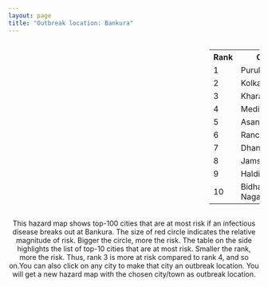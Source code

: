 ```yaml
---
layout: page
title: "Outbreak location: Bankura"
---
```

<div style="width: 100%; overflow: auto;">
<div style="width: 75%; float: left;">
<div id="mapid">
<script src="https://buda-magenta.github.io/hazard_map/load_map.js"></script>

<script>
var marker_outbreak = L.marker([23.131954, 87.207397],{"autoPan": true}).addTo(map); marker_outbreak.bindTooltip("Bankura").openTooltip();

var circle_1 = L.circle([23.332200, 86.361600], {"pane": "markerPane", "color": "red", "fill": true, "fillOpacity": 0.2, "fillRule": "evenodd", "lineCap": "round", "lineJoin": "round", "opacity": 1.0, "radius": 116839, "stroke": true, "weight": 3}).addTo(map);
circle_1.bindTooltip("Purulia<br>rank: 1<br>hazard index: 0.116840")
circle_1.bindPopup('<a href="https://buda-magenta.github.io/hazard_map/Purulia">Purulia</a>')

var circle_2 = L.circle([22.541418, 88.357691], {"pane": "markerPane", "color": "red", "fill": true, "fillOpacity": 0.2, "fillRule": "evenodd", "lineCap": "round", "lineJoin": "round", "opacity": 1.0, "radius": 114518, "stroke": true, "weight": 3}).addTo(map);
circle_2.bindTooltip("Kolkata<br>rank: 2<br>hazard index: 0.114519")
circle_2.bindPopup('<a href="https://buda-magenta.github.io/hazard_map/Kolkata">Kolkata</a>')

var circle_3 = L.circle([25.133173, 86.525040], {"pane": "markerPane", "color": "red", "fill": true, "fillOpacity": 0.2, "fillRule": "evenodd", "lineCap": "round", "lineJoin": "round", "opacity": 1.0, "radius": 28964, "stroke": true, "weight": 3}).addTo(map);
circle_3.bindTooltip("Kharagpur<br>rank: 3<br>hazard index: 0.028964")
circle_3.bindPopup('<a href="https://buda-magenta.github.io/hazard_map/Kharagpur">Kharagpur</a>')

var circle_4 = L.circle([25.572433, 83.609605], {"pane": "markerPane", "color": "red", "fill": true, "fillOpacity": 0.2, "fillRule": "evenodd", "lineCap": "round", "lineJoin": "round", "opacity": 1.0, "radius": 23579, "stroke": true, "weight": 3}).addTo(map);
circle_4.bindTooltip("Medinipur<br>rank: 4<br>hazard index: 0.023579")
circle_4.bindPopup('<a href="https://buda-magenta.github.io/hazard_map/Medinipur">Medinipur</a>')

var circle_5 = L.circle([23.687130, 86.974659], {"pane": "markerPane", "color": "red", "fill": true, "fillOpacity": 0.2, "fillRule": "evenodd", "lineCap": "round", "lineJoin": "round", "opacity": 1.0, "radius": 14567, "stroke": true, "weight": 3}).addTo(map);
circle_5.bindTooltip("Asansol<br>rank: 5<br>hazard index: 0.014568")
circle_5.bindPopup('<a href="https://buda-magenta.github.io/hazard_map/Asansol">Asansol</a>')

var circle_6 = L.circle([23.370035, 85.325013], {"pane": "markerPane", "color": "red", "fill": true, "fillOpacity": 0.2, "fillRule": "evenodd", "lineCap": "round", "lineJoin": "round", "opacity": 1.0, "radius": 10926, "stroke": true, "weight": 3}).addTo(map);
circle_6.bindTooltip("Ranchi<br>rank: 6<br>hazard index: 0.010927")
circle_6.bindPopup('<a href="https://buda-magenta.github.io/hazard_map/Ranchi">Ranchi</a>')

var circle_7 = L.circle([23.795281, 86.430964], {"pane": "markerPane", "color": "red", "fill": true, "fillOpacity": 0.2, "fillRule": "evenodd", "lineCap": "round", "lineJoin": "round", "opacity": 1.0, "radius": 5012, "stroke": true, "weight": 3}).addTo(map);
circle_7.bindTooltip("Dhanbad<br>rank: 7<br>hazard index: 0.005012")
circle_7.bindPopup('<a href="https://buda-magenta.github.io/hazard_map/Dhanbad">Dhanbad</a>')

var circle_8 = L.circle([22.801519, 86.202958], {"pane": "markerPane", "color": "red", "fill": true, "fillOpacity": 0.2, "fillRule": "evenodd", "lineCap": "round", "lineJoin": "round", "opacity": 1.0, "radius": 4211, "stroke": true, "weight": 3}).addTo(map);
circle_8.bindTooltip("Jamshedpur<br>rank: 8<br>hazard index: 0.004212")
circle_8.bindPopup('<a href="https://buda-magenta.github.io/hazard_map/Jamshedpur">Jamshedpur</a>')

var circle_9 = L.circle([22.028124, 88.063265], {"pane": "markerPane", "color": "red", "fill": true, "fillOpacity": 0.2, "fillRule": "evenodd", "lineCap": "round", "lineJoin": "round", "opacity": 1.0, "radius": 3905, "stroke": true, "weight": 3}).addTo(map);
circle_9.bindTooltip("Haldia<br>rank: 9<br>hazard index: 0.003906")
circle_9.bindPopup('<a href="https://buda-magenta.github.io/hazard_map/Haldia">Haldia</a>')

var circle_10 = L.circle([22.591260, 88.390964], {"pane": "markerPane", "color": "red", "fill": true, "fillOpacity": 0.2, "fillRule": "evenodd", "lineCap": "round", "lineJoin": "round", "opacity": 1.0, "radius": 3352, "stroke": true, "weight": 3}).addTo(map);
circle_10.bindTooltip("Bidhan Nagar<br>rank: 10<br>hazard index: 0.003353")
circle_10.bindPopup('<a href="https://buda-magenta.github.io/hazard_map/Bidhan_Nagar">Bidhan Nagar</a>')

var circle_11 = L.circle([23.535048, 87.338043], {"pane": "markerPane", "color": "red", "fill": true, "fillOpacity": 0.2, "fillRule": "evenodd", "lineCap": "round", "lineJoin": "round", "opacity": 1.0, "radius": 3126, "stroke": true, "weight": 3}).addTo(map);
circle_11.bindTooltip("Durgapur<br>rank: 11<br>hazard index: 0.003126")
circle_11.bindPopup('<a href="https://buda-magenta.github.io/hazard_map/Durgapur">Durgapur</a>')

var circle_12 = L.circle([21.500000, 86.750000], {"pane": "markerPane", "color": "red", "fill": true, "fillOpacity": 0.2, "fillRule": "evenodd", "lineCap": "round", "lineJoin": "round", "opacity": 1.0, "radius": 2797, "stroke": true, "weight": 3}).addTo(map);
circle_12.bindTooltip("Baleshwar<br>rank: 12<br>hazard index: 0.002798")
circle_12.bindPopup('<a href="https://buda-magenta.github.io/hazard_map/Baleshwar">Baleshwar</a>')

var circle_13 = L.circle([23.699128, 85.991069], {"pane": "markerPane", "color": "red", "fill": true, "fillOpacity": 0.2, "fillRule": "evenodd", "lineCap": "round", "lineJoin": "round", "opacity": 1.0, "radius": 2339, "stroke": true, "weight": 3}).addTo(map);
circle_13.bindTooltip("Bokaro<br>rank: 13<br>hazard index: 0.002340")
circle_13.bindPopup('<a href="https://buda-magenta.github.io/hazard_map/Bokaro">Bokaro</a>')

var circle_14 = L.circle([23.250000, 87.750000], {"pane": "markerPane", "color": "red", "fill": true, "fillOpacity": 0.2, "fillRule": "evenodd", "lineCap": "round", "lineJoin": "round", "opacity": 1.0, "radius": 2309, "stroke": true, "weight": 3}).addTo(map);
circle_14.bindTooltip("Barddhaman<br>rank: 14<br>hazard index: 0.002309")
circle_14.bindPopup('<a href="https://buda-magenta.github.io/hazard_map/Barddhaman">Barddhaman</a>')

var circle_15 = L.circle([20.266777, 85.843559], {"pane": "markerPane", "color": "red", "fill": true, "fillOpacity": 0.2, "fillRule": "evenodd", "lineCap": "round", "lineJoin": "round", "opacity": 1.0, "radius": 1977, "stroke": true, "weight": 3}).addTo(map);
circle_15.bindTooltip("Bhubaneswar<br>rank: 15<br>hazard index: 0.001978")
circle_15.bindPopup('<a href="https://buda-magenta.github.io/hazard_map/Bhubaneswar">Bhubaneswar</a>')

var circle_16 = L.circle([22.508621, 88.253218], {"pane": "markerPane", "color": "red", "fill": true, "fillOpacity": 0.2, "fillRule": "evenodd", "lineCap": "round", "lineJoin": "round", "opacity": 1.0, "radius": 1939, "stroke": true, "weight": 3}).addTo(map);
circle_16.bindTooltip("Maheshtala<br>rank: 16<br>hazard index: 0.001939")
circle_16.bindPopup('<a href="https://buda-magenta.github.io/hazard_map/Maheshtala">Maheshtala</a>')

var circle_17 = L.circle([22.472223, 88.093845], {"pane": "markerPane", "color": "red", "fill": true, "fillOpacity": 0.2, "fillRule": "evenodd", "lineCap": "round", "lineJoin": "round", "opacity": 1.0, "radius": 1676, "stroke": true, "weight": 3}).addTo(map);
circle_17.bindTooltip("Uluberia<br>rank: 17<br>hazard index: 0.001677")
circle_17.bindPopup('<a href="https://buda-magenta.github.io/hazard_map/Uluberia">Uluberia</a>')

var circle_18 = L.circle([26.716413, 88.430992], {"pane": "markerPane", "color": "red", "fill": true, "fillOpacity": 0.2, "fillRule": "evenodd", "lineCap": "round", "lineJoin": "round", "opacity": 1.0, "radius": 1660, "stroke": true, "weight": 3}).addTo(map);
circle_18.bindTooltip("Siliguri<br>rank: 18<br>hazard index: 0.001661")
circle_18.bindPopup('<a href="https://buda-magenta.github.io/hazard_map/Siliguri">Siliguri</a>')

var circle_19 = L.circle([22.695034, 88.377060], {"pane": "markerPane", "color": "red", "fill": true, "fillOpacity": 0.2, "fillRule": "evenodd", "lineCap": "round", "lineJoin": "round", "opacity": 1.0, "radius": 1654, "stroke": true, "weight": 3}).addTo(map);
circle_19.bindTooltip("Panihati<br>rank: 19<br>hazard index: 0.001655")
circle_19.bindPopup('<a href="https://buda-magenta.github.io/hazard_map/Panihati">Panihati</a>')

var circle_20 = L.circle([28.651718, 77.221939], {"pane": "markerPane", "color": "red", "fill": true, "fillOpacity": 0.2, "fillRule": "evenodd", "lineCap": "round", "lineJoin": "round", "opacity": 1.0, "radius": 1652, "stroke": true, "weight": 3}).addTo(map);
circle_20.bindTooltip("Delhi<br>rank: 20<br>hazard index: 0.001653")
circle_20.bindPopup('<a href="https://buda-magenta.github.io/hazard_map/Delhi">Delhi</a>')

var circle_21 = L.circle([22.670728, 88.376342], {"pane": "markerPane", "color": "red", "fill": true, "fillOpacity": 0.2, "fillRule": "evenodd", "lineCap": "round", "lineJoin": "round", "opacity": 1.0, "radius": 1452, "stroke": true, "weight": 3}).addTo(map);
circle_21.bindTooltip("Kamarhati<br>rank: 21<br>hazard index: 0.001452")
circle_21.bindPopup('<a href="https://buda-magenta.github.io/hazard_map/Kamarhati">Kamarhati</a>')

var circle_22 = L.circle([20.468600, 85.879200], {"pane": "markerPane", "color": "red", "fill": true, "fillOpacity": 0.2, "fillRule": "evenodd", "lineCap": "round", "lineJoin": "round", "opacity": 1.0, "radius": 1426, "stroke": true, "weight": 3}).addTo(map);
circle_22.bindTooltip("Cuttack<br>rank: 22<br>hazard index: 0.001426")
circle_22.bindPopup('<a href="https://buda-magenta.github.io/hazard_map/Cuttack">Cuttack</a>')

var circle_23 = L.circle([23.730215, 86.839671], {"pane": "markerPane", "color": "red", "fill": true, "fillOpacity": 0.2, "fillRule": "evenodd", "lineCap": "round", "lineJoin": "round", "opacity": 1.0, "radius": 1354, "stroke": true, "weight": 3}).addTo(map);
circle_23.bindTooltip("Kulti<br>rank: 23<br>hazard index: 0.001355")
circle_23.bindPopup('<a href="https://buda-magenta.github.io/hazard_map/Kulti">Kulti</a>')

var circle_24 = L.circle([22.890183, 88.426939], {"pane": "markerPane", "color": "red", "fill": true, "fillOpacity": 0.2, "fillRule": "evenodd", "lineCap": "round", "lineJoin": "round", "opacity": 1.0, "radius": 1308, "stroke": true, "weight": 3}).addTo(map);
circle_24.bindTooltip("Naihati<br>rank: 24<br>hazard index: 0.001308")
circle_24.bindPopup('<a href="https://buda-magenta.github.io/hazard_map/Naihati">Naihati</a>')

var circle_25 = L.circle([22.646958, 88.343612], {"pane": "markerPane", "color": "red", "fill": true, "fillOpacity": 0.2, "fillRule": "evenodd", "lineCap": "round", "lineJoin": "round", "opacity": 1.0, "radius": 1259, "stroke": true, "weight": 3}).addTo(map);
circle_25.bindTooltip("Bally<br>rank: 25<br>hazard index: 0.001260")
circle_25.bindPopup('<a href="https://buda-magenta.github.io/hazard_map/Bally">Bally</a>')

var circle_26 = L.circle([19.075990, 72.877393], {"pane": "markerPane", "color": "red", "fill": true, "fillOpacity": 0.2, "fillRule": "evenodd", "lineCap": "round", "lineJoin": "round", "opacity": 1.0, "radius": 1252, "stroke": true, "weight": 3}).addTo(map);
circle_26.bindTooltip("Mumbai<br>rank: 26<br>hazard index: 0.001253")
circle_26.bindPopup('<a href="https://buda-magenta.github.io/hazard_map/Mumbai">Mumbai</a>')

var circle_27 = L.circle([22.717624, 88.488953], {"pane": "markerPane", "color": "red", "fill": true, "fillOpacity": 0.2, "fillRule": "evenodd", "lineCap": "round", "lineJoin": "round", "opacity": 1.0, "radius": 1223, "stroke": true, "weight": 3}).addTo(map);
circle_27.bindTooltip("Barasat<br>rank: 27<br>hazard index: 0.001223")
circle_27.bindPopup('<a href="https://buda-magenta.github.io/hazard_map/Barasat">Barasat</a>')

var circle_28 = L.circle([25.609324, 85.123525], {"pane": "markerPane", "color": "red", "fill": true, "fillOpacity": 0.2, "fillRule": "evenodd", "lineCap": "round", "lineJoin": "round", "opacity": 1.0, "radius": 1197, "stroke": true, "weight": 3}).addTo(map);
circle_28.bindTooltip("Patna<br>rank: 28<br>hazard index: 0.001197")
circle_28.bindPopup('<a href="https://buda-magenta.github.io/hazard_map/Patna">Patna</a>')

var circle_29 = L.circle([22.707369, 88.374437], {"pane": "markerPane", "color": "red", "fill": true, "fillOpacity": 0.2, "fillRule": "evenodd", "lineCap": "round", "lineJoin": "round", "opacity": 1.0, "radius": 1072, "stroke": true, "weight": 3}).addTo(map);
circle_29.bindTooltip("Baranagar<br>rank: 29<br>hazard index: 0.001072")
circle_29.bindPopup('<a href="https://buda-magenta.github.io/hazard_map/Baranagar">Baranagar</a>')

var circle_30 = L.circle([24.476642, 86.606732], {"pane": "markerPane", "color": "red", "fill": true, "fillOpacity": 0.2, "fillRule": "evenodd", "lineCap": "round", "lineJoin": "round", "opacity": 1.0, "radius": 876, "stroke": true, "weight": 3}).addTo(map);
circle_30.bindTooltip("Deoghar<br>rank: 30<br>hazard index: 0.000876")
circle_30.bindPopup('<a href="https://buda-magenta.github.io/hazard_map/Deoghar">Deoghar</a>')

var circle_31 = L.circle([22.694792, 88.453018], {"pane": "markerPane", "color": "red", "fill": true, "fillOpacity": 0.2, "fillRule": "evenodd", "lineCap": "round", "lineJoin": "round", "opacity": 1.0, "radius": 858, "stroke": true, "weight": 3}).addTo(map);
circle_31.bindTooltip("Madhyamgram<br>rank: 31<br>hazard index: 0.000859")
circle_31.bindPopup('<a href="https://buda-magenta.github.io/hazard_map/Madhyamgram">Madhyamgram</a>')

var circle_32 = L.circle([24.379576, 88.585573], {"pane": "markerPane", "color": "red", "fill": true, "fillOpacity": 0.2, "fillRule": "evenodd", "lineCap": "round", "lineJoin": "round", "opacity": 1.0, "radius": 843, "stroke": true, "weight": 3}).addTo(map);
circle_32.bindTooltip("Baharampur<br>rank: 32<br>hazard index: 0.000843")
circle_32.bindPopup('<a href="https://buda-magenta.github.io/hazard_map/Baharampur">Baharampur</a>')

var circle_33 = L.circle([22.661196, 88.866022], {"pane": "markerPane", "color": "red", "fill": true, "fillOpacity": 0.2, "fillRule": "evenodd", "lineCap": "round", "lineJoin": "round", "opacity": 1.0, "radius": 837, "stroke": true, "weight": 3}).addTo(map);
circle_33.bindTooltip("Basirhat<br>rank: 33<br>hazard index: 0.000837")
circle_33.bindPopup('<a href="https://buda-magenta.github.io/hazard_map/Basirhat">Basirhat</a>')

var circle_34 = L.circle([24.965712, 88.127778], {"pane": "markerPane", "color": "red", "fill": true, "fillOpacity": 0.2, "fillRule": "evenodd", "lineCap": "round", "lineJoin": "round", "opacity": 1.0, "radius": 819, "stroke": true, "weight": 3}).addTo(map);
circle_34.bindTooltip("English Bazar<br>rank: 34<br>hazard index: 0.000820")
circle_34.bindPopup('<a href="https://buda-magenta.github.io/hazard_map/English_Bazar">English Bazar</a>')

var circle_35 = L.circle([22.870214, 88.419608], {"pane": "markerPane", "color": "red", "fill": true, "fillOpacity": 0.2, "fillRule": "evenodd", "lineCap": "round", "lineJoin": "round", "opacity": 1.0, "radius": 815, "stroke": true, "weight": 3}).addTo(map);
circle_35.bindTooltip("Barrackpur<br>rank: 35<br>hazard index: 0.000815")
circle_35.bindPopup('<a href="https://buda-magenta.github.io/hazard_map/Barrackpur">Barrackpur</a>')

var circle_36 = L.circle([12.979120, 77.591300], {"pane": "markerPane", "color": "red", "fill": true, "fillOpacity": 0.2, "fillRule": "evenodd", "lineCap": "round", "lineJoin": "round", "opacity": 1.0, "radius": 812, "stroke": true, "weight": 3}).addTo(map);
circle_36.bindTooltip("Bangalore<br>rank: 36<br>hazard index: 0.000812")
circle_36.bindPopup('<a href="https://buda-magenta.github.io/hazard_map/Bangalore">Bangalore</a>')

var circle_37 = L.circle([26.180598, 91.753943], {"pane": "markerPane", "color": "red", "fill": true, "fillOpacity": 0.2, "fillRule": "evenodd", "lineCap": "round", "lineJoin": "round", "opacity": 1.0, "radius": 804, "stroke": true, "weight": 3}).addTo(map);
circle_37.bindTooltip("Guwahati<br>rank: 37<br>hazard index: 0.000804")
circle_37.bindPopup('<a href="https://buda-magenta.github.io/hazard_map/Guwahati">Guwahati</a>')

var circle_38 = L.circle([22.754995, 88.341667], {"pane": "markerPane", "color": "red", "fill": true, "fillOpacity": 0.2, "fillRule": "evenodd", "lineCap": "round", "lineJoin": "round", "opacity": 1.0, "radius": 791, "stroke": true, "weight": 3}).addTo(map);
circle_38.bindTooltip("Serampore<br>rank: 38<br>hazard index: 0.000791")
circle_38.bindPopup('<a href="https://buda-magenta.github.io/hazard_map/Serampore">Serampore</a>')

var circle_39 = L.circle([22.920982, 88.437022], {"pane": "markerPane", "color": "red", "fill": true, "fillOpacity": 0.2, "fillRule": "evenodd", "lineCap": "round", "lineJoin": "round", "opacity": 1.0, "radius": 767, "stroke": true, "weight": 3}).addTo(map);
circle_39.bindTooltip("Halisahar<br>rank: 39<br>hazard index: 0.000767")
circle_39.bindPopup('<a href="https://buda-magenta.github.io/hazard_map/Halisahar">Halisahar</a>')

var circle_40 = L.circle([22.901200, 88.389900], {"pane": "markerPane", "color": "red", "fill": true, "fillOpacity": 0.2, "fillRule": "evenodd", "lineCap": "round", "lineJoin": "round", "opacity": 1.0, "radius": 764, "stroke": true, "weight": 3}).addTo(map);
circle_40.bindTooltip("Hugli-Chinsurah<br>rank: 40<br>hazard index: 0.000765")
circle_40.bindPopup('<a href="https://buda-magenta.github.io/hazard_map/Hugli-Chinsurah">Hugli-Chinsurah</a>')

var circle_41 = L.circle([22.782355, 86.159003], {"pane": "markerPane", "color": "red", "fill": true, "fillOpacity": 0.2, "fillRule": "evenodd", "lineCap": "round", "lineJoin": "round", "opacity": 1.0, "radius": 750, "stroke": true, "weight": 3}).addTo(map);
circle_41.bindTooltip("Adityapur<br>rank: 41<br>hazard index: 0.000751")
circle_41.bindPopup('<a href="https://buda-magenta.github.io/hazard_map/Adityapur">Adityapur</a>')

var circle_42 = L.circle([22.726141, 88.343487], {"pane": "markerPane", "color": "red", "fill": true, "fillOpacity": 0.2, "fillRule": "evenodd", "lineCap": "round", "lineJoin": "round", "opacity": 1.0, "radius": 745, "stroke": true, "weight": 3}).addTo(map);
circle_42.bindTooltip("Rishra<br>rank: 42<br>hazard index: 0.000746")
circle_42.bindPopup('<a href="https://buda-magenta.github.io/hazard_map/Rishra">Rishra</a>')

var circle_43 = L.circle([23.388901, 88.372439], {"pane": "markerPane", "color": "red", "fill": true, "fillOpacity": 0.2, "fillRule": "evenodd", "lineCap": "round", "lineJoin": "round", "opacity": 1.0, "radius": 744, "stroke": true, "weight": 3}).addTo(map);
circle_43.bindTooltip("Nabadwip<br>rank: 43<br>hazard index: 0.000744")
circle_43.bindPopup('<a href="https://buda-magenta.github.io/hazard_map/Nabadwip">Nabadwip</a>')

var circle_44 = L.circle([22.949011, 88.435910], {"pane": "markerPane", "color": "red", "fill": true, "fillOpacity": 0.2, "fillRule": "evenodd", "lineCap": "round", "lineJoin": "round", "opacity": 1.0, "radius": 738, "stroke": true, "weight": 3}).addTo(map);
circle_44.bindTooltip("Kanchrapara<br>rank: 44<br>hazard index: 0.000738")
circle_44.bindPopup('<a href="https://buda-magenta.github.io/hazard_map/Kanchrapara">Kanchrapara</a>')

var circle_45 = L.circle([22.794910, 88.331772], {"pane": "markerPane", "color": "red", "fill": true, "fillOpacity": 0.2, "fillRule": "evenodd", "lineCap": "round", "lineJoin": "round", "opacity": 1.0, "radius": 725, "stroke": true, "weight": 3}).addTo(map);
circle_45.bindTooltip("Baidyabati<br>rank: 45<br>hazard index: 0.000725")
circle_45.bindPopup('<a href="https://buda-magenta.github.io/hazard_map/Baidyabati">Baidyabati</a>')

var circle_46 = L.circle([22.741920, 88.379201], {"pane": "markerPane", "color": "red", "fill": true, "fillOpacity": 0.2, "fillRule": "evenodd", "lineCap": "round", "lineJoin": "round", "opacity": 1.0, "radius": 709, "stroke": true, "weight": 3}).addTo(map);
circle_46.bindTooltip("Titagarh<br>rank: 46<br>hazard index: 0.000709")
circle_46.bindPopup('<a href="https://buda-magenta.github.io/hazard_map/Titagarh">Titagarh</a>')

var circle_47 = L.circle([22.667046, 88.341146], {"pane": "markerPane", "color": "red", "fill": true, "fillOpacity": 0.2, "fillRule": "evenodd", "lineCap": "round", "lineJoin": "round", "opacity": 1.0, "radius": 700, "stroke": true, "weight": 3}).addTo(map);
circle_47.bindTooltip("Uttarpara<br>rank: 47<br>hazard index: 0.000701")
circle_47.bindPopup('<a href="https://buda-magenta.github.io/hazard_map/Uttarpara">Uttarpara</a>')

var circle_48 = L.circle([23.056882, 88.781851], {"pane": "markerPane", "color": "red", "fill": true, "fillOpacity": 0.2, "fillRule": "evenodd", "lineCap": "round", "lineJoin": "round", "opacity": 1.0, "radius": 687, "stroke": true, "weight": 3}).addTo(map);
circle_48.bindTooltip("Bongaon<br>rank: 48<br>hazard index: 0.000687")
circle_48.bindPopup('<a href="https://buda-magenta.github.io/hazard_map/Bongaon">Bongaon</a>')

var circle_49 = L.circle([21.934900, 86.732400], {"pane": "markerPane", "color": "red", "fill": true, "fillOpacity": 0.2, "fillRule": "evenodd", "lineCap": "round", "lineJoin": "round", "opacity": 1.0, "radius": 667, "stroke": true, "weight": 3}).addTo(map);
circle_49.bindTooltip("Baripada<br>rank: 49<br>hazard index: 0.000668")
circle_49.bindPopup('<a href="https://buda-magenta.github.io/hazard_map/Baripada">Baripada</a>')

var circle_50 = L.circle([22.715699, 88.381582], {"pane": "markerPane", "color": "red", "fill": true, "fillOpacity": 0.2, "fillRule": "evenodd", "lineCap": "round", "lineJoin": "round", "opacity": 1.0, "radius": 665, "stroke": true, "weight": 3}).addTo(map);
circle_50.bindTooltip("Khardaha<br>rank: 50<br>hazard index: 0.000665")
circle_50.bindPopup('<a href="https://buda-magenta.github.io/hazard_map/Khardaha">Khardaha</a>')

var circle_51 = L.circle([23.405848, 88.495894], {"pane": "markerPane", "color": "red", "fill": true, "fillOpacity": 0.2, "fillRule": "evenodd", "lineCap": "round", "lineJoin": "round", "opacity": 1.0, "radius": 656, "stroke": true, "weight": 3}).addTo(map);
circle_51.bindTooltip("Krishnanagar<br>rank: 51<br>hazard index: 0.000657")
circle_51.bindPopup('<a href="https://buda-magenta.github.io/hazard_map/Krishnanagar">Krishnanagar</a>')

var circle_52 = L.circle([23.259346, 88.437212], {"pane": "markerPane", "color": "red", "fill": true, "fillOpacity": 0.2, "fillRule": "evenodd", "lineCap": "round", "lineJoin": "round", "opacity": 1.0, "radius": 654, "stroke": true, "weight": 3}).addTo(map);
circle_52.bindTooltip("Santipur<br>rank: 52<br>hazard index: 0.000655")
circle_52.bindPopup('<a href="https://buda-magenta.github.io/hazard_map/Santipur">Santipur</a>')

var circle_53 = L.circle([22.840800, 88.653500], {"pane": "markerPane", "color": "red", "fill": true, "fillOpacity": 0.2, "fillRule": "evenodd", "lineCap": "round", "lineJoin": "round", "opacity": 1.0, "radius": 645, "stroke": true, "weight": 3}).addTo(map);
circle_53.bindTooltip("Habra<br>rank: 53<br>hazard index: 0.000646")
circle_53.bindPopup('<a href="https://buda-magenta.github.io/hazard_map/Habra">Habra</a>')

var circle_54 = L.circle([21.735348, 81.944459], {"pane": "markerPane", "color": "red", "fill": true, "fillOpacity": 0.2, "fillRule": "evenodd", "lineCap": "round", "lineJoin": "round", "opacity": 1.0, "radius": 627, "stroke": true, "weight": 3}).addTo(map);
circle_54.bindTooltip("Bhatpara<br>rank: 54<br>hazard index: 0.000628")
circle_54.bindPopup('<a href="https://buda-magenta.github.io/hazard_map/Bhatpara">Bhatpara</a>')

var circle_55 = L.circle([22.965365, 88.403973], {"pane": "markerPane", "color": "red", "fill": true, "fillOpacity": 0.2, "fillRule": "evenodd", "lineCap": "round", "lineJoin": "round", "opacity": 1.0, "radius": 627, "stroke": true, "weight": 3}).addTo(map);
circle_55.bindTooltip("Bansberia<br>rank: 55<br>hazard index: 0.000627")
circle_55.bindPopup('<a href="https://buda-magenta.github.io/hazard_map/Bansberia">Bansberia</a>')

var circle_56 = L.circle([22.974972, 88.434592], {"pane": "markerPane", "color": "red", "fill": true, "fillOpacity": 0.2, "fillRule": "evenodd", "lineCap": "round", "lineJoin": "round", "opacity": 1.0, "radius": 607, "stroke": true, "weight": 3}).addTo(map);
circle_56.bindTooltip("Kalyani<br>rank: 56<br>hazard index: 0.000608")
circle_56.bindPopup('<a href="https://buda-magenta.github.io/hazard_map/Kalyani">Kalyani</a>')

var circle_57 = L.circle([13.083694, 80.270186], {"pane": "markerPane", "color": "red", "fill": true, "fillOpacity": 0.2, "fillRule": "evenodd", "lineCap": "round", "lineJoin": "round", "opacity": 1.0, "radius": 589, "stroke": true, "weight": 3}).addTo(map);
circle_57.bindTooltip("Chennai<br>rank: 57<br>hazard index: 0.000590")
circle_57.bindPopup('<a href="https://buda-magenta.github.io/hazard_map/Chennai">Chennai</a>')

var circle_58 = L.circle([17.388786, 78.461065], {"pane": "markerPane", "color": "red", "fill": true, "fillOpacity": 0.2, "fillRule": "evenodd", "lineCap": "round", "lineJoin": "round", "opacity": 1.0, "radius": 568, "stroke": true, "weight": 3}).addTo(map);
circle_58.bindTooltip("Hyderabad<br>rank: 58<br>hazard index: 0.000568")
circle_58.bindPopup('<a href="https://buda-magenta.github.io/hazard_map/Hyderabad">Hyderabad</a>')

var circle_59 = L.circle([26.838100, 80.934600], {"pane": "markerPane", "color": "red", "fill": true, "fillOpacity": 0.2, "fillRule": "evenodd", "lineCap": "round", "lineJoin": "round", "opacity": 1.0, "radius": 432, "stroke": true, "weight": 3}).addTo(map);
circle_59.bindTooltip("Lucknow<br>rank: 59<br>hazard index: 0.000432")
circle_59.bindPopup('<a href="https://buda-magenta.github.io/hazard_map/Lucknow">Lucknow</a>')

var circle_60 = L.circle([26.083143, 86.032571], {"pane": "markerPane", "color": "red", "fill": true, "fillOpacity": 0.2, "fillRule": "evenodd", "lineCap": "round", "lineJoin": "round", "opacity": 1.0, "radius": 357, "stroke": true, "weight": 3}).addTo(map);
circle_60.bindTooltip("Darbhanga<br>rank: 60<br>hazard index: 0.000358")
circle_60.bindPopup('<a href="https://buda-magenta.github.io/hazard_map/Darbhanga">Darbhanga</a>')

var circle_61 = L.circle([19.807608, 85.825254], {"pane": "markerPane", "color": "red", "fill": true, "fillOpacity": 0.2, "fillRule": "evenodd", "lineCap": "round", "lineJoin": "round", "opacity": 1.0, "radius": 346, "stroke": true, "weight": 3}).addTo(map);
circle_61.bindTooltip("Puri<br>rank: 61<br>hazard index: 0.000346")
circle_61.bindPopup('<a href="https://buda-magenta.github.io/hazard_map/Puri">Puri</a>')

var circle_62 = L.circle([23.831238, 91.282382], {"pane": "markerPane", "color": "red", "fill": true, "fillOpacity": 0.2, "fillRule": "evenodd", "lineCap": "round", "lineJoin": "round", "opacity": 1.0, "radius": 329, "stroke": true, "weight": 3}).addTo(map);
circle_62.bindTooltip("Agartala<br>rank: 62<br>hazard index: 0.000330")
circle_62.bindPopup('<a href="https://buda-magenta.github.io/hazard_map/Agartala">Agartala</a>')

var circle_63 = L.circle([25.286698, 87.132254], {"pane": "markerPane", "color": "red", "fill": true, "fillOpacity": 0.2, "fillRule": "evenodd", "lineCap": "round", "lineJoin": "round", "opacity": 1.0, "radius": 304, "stroke": true, "weight": 3}).addTo(map);
circle_63.bindTooltip("Bhagalpur<br>rank: 63<br>hazard index: 0.000304")
circle_63.bindPopup('<a href="https://buda-magenta.github.io/hazard_map/Bhagalpur">Bhagalpur</a>')

var circle_64 = L.circle([25.680654, 88.124646], {"pane": "markerPane", "color": "red", "fill": true, "fillOpacity": 0.2, "fillRule": "evenodd", "lineCap": "round", "lineJoin": "round", "opacity": 1.0, "radius": 301, "stroke": true, "weight": 3}).addTo(map);
circle_64.bindTooltip("Raiganj<br>rank: 64<br>hazard index: 0.000301")
circle_64.bindPopup('<a href="https://buda-magenta.github.io/hazard_map/Raiganj">Raiganj</a>')

var circle_65 = L.circle([17.723128, 83.301284], {"pane": "markerPane", "color": "red", "fill": true, "fillOpacity": 0.2, "fillRule": "evenodd", "lineCap": "round", "lineJoin": "round", "opacity": 1.0, "radius": 300, "stroke": true, "weight": 3}).addTo(map);
circle_65.bindTooltip("Visakhapatnam<br>rank: 65<br>hazard index: 0.000301")
circle_65.bindPopup('<a href="https://buda-magenta.github.io/hazard_map/Visakhapatnam">Visakhapatnam</a>')

var circle_66 = L.circle([26.698885, 88.320030], {"pane": "markerPane", "color": "red", "fill": true, "fillOpacity": 0.2, "fillRule": "evenodd", "lineCap": "round", "lineJoin": "round", "opacity": 1.0, "radius": 264, "stroke": true, "weight": 3}).addTo(map);
circle_66.bindTooltip("Bagdogra<br>rank: 66<br>hazard index: 0.000265")
circle_66.bindPopup('<a href="https://buda-magenta.github.io/hazard_map/Bagdogra">Bagdogra</a>')

var circle_67 = L.circle([21.149813, 79.082056], {"pane": "markerPane", "color": "red", "fill": true, "fillOpacity": 0.2, "fillRule": "evenodd", "lineCap": "round", "lineJoin": "round", "opacity": 1.0, "radius": 263, "stroke": true, "weight": 3}).addTo(map);
circle_67.bindTooltip("Nagpur<br>rank: 67<br>hazard index: 0.000264")
circle_67.bindPopup('<a href="https://buda-magenta.github.io/hazard_map/Nagpur">Nagpur</a>')

var circle_68 = L.circle([23.021624, 72.579707], {"pane": "markerPane", "color": "red", "fill": true, "fillOpacity": 0.2, "fillRule": "evenodd", "lineCap": "round", "lineJoin": "round", "opacity": 1.0, "radius": 257, "stroke": true, "weight": 3}).addTo(map);
circle_68.bindTooltip("Ahmedabad<br>rank: 68<br>hazard index: 0.000258")
circle_68.bindPopup('<a href="https://buda-magenta.github.io/hazard_map/Ahmedabad">Ahmedabad</a>')

var circle_69 = L.circle([21.063329, 86.505373], {"pane": "markerPane", "color": "red", "fill": true, "fillOpacity": 0.2, "fillRule": "evenodd", "lineCap": "round", "lineJoin": "round", "opacity": 1.0, "radius": 248, "stroke": true, "weight": 3}).addTo(map);
circle_69.bindTooltip("Bhadrak<br>rank: 69<br>hazard index: 0.000249")
circle_69.bindPopup('<a href="https://buda-magenta.github.io/hazard_map/Bhadrak">Bhadrak</a>')

var circle_70 = L.circle([26.505476, 93.977739], {"pane": "markerPane", "color": "red", "fill": true, "fillOpacity": 0.2, "fillRule": "evenodd", "lineCap": "round", "lineJoin": "round", "opacity": 1.0, "radius": 246, "stroke": true, "weight": 3}).addTo(map);
circle_70.bindTooltip("Chandan Nagar<br>rank: 70<br>hazard index: 0.000246")
circle_70.bindPopup('<a href="https://buda-magenta.github.io/hazard_map/Chandan_Nagar">Chandan Nagar</a>')

var circle_71 = L.circle([18.521428, 73.854454], {"pane": "markerPane", "color": "red", "fill": true, "fillOpacity": 0.2, "fillRule": "evenodd", "lineCap": "round", "lineJoin": "round", "opacity": 1.0, "radius": 231, "stroke": true, "weight": 3}).addTo(map);
circle_71.bindTooltip("Pune<br>rank: 71<br>hazard index: 0.000231")
circle_71.bindPopup('<a href="https://buda-magenta.github.io/hazard_map/Pune">Pune</a>')

var circle_72 = L.circle([25.335649, 83.007629], {"pane": "markerPane", "color": "red", "fill": true, "fillOpacity": 0.2, "fillRule": "evenodd", "lineCap": "round", "lineJoin": "round", "opacity": 1.0, "radius": 219, "stroke": true, "weight": 3}).addTo(map);
circle_72.bindTooltip("Varanasi<br>rank: 72<br>hazard index: 0.000219")
circle_72.bindPopup('<a href="https://buda-magenta.github.io/hazard_map/Varanasi">Varanasi</a>')

var circle_73 = L.circle([26.915458, 75.818982], {"pane": "markerPane", "color": "red", "fill": true, "fillOpacity": 0.2, "fillRule": "evenodd", "lineCap": "round", "lineJoin": "round", "opacity": 1.0, "radius": 212, "stroke": true, "weight": 3}).addTo(map);
circle_73.bindTooltip("Jaipur<br>rank: 73<br>hazard index: 0.000212")
circle_73.bindPopup('<a href="https://buda-magenta.github.io/hazard_map/Jaipur">Jaipur</a>')

var circle_74 = L.circle([26.460914, 80.321759], {"pane": "markerPane", "color": "red", "fill": true, "fillOpacity": 0.2, "fillRule": "evenodd", "lineCap": "round", "lineJoin": "round", "opacity": 1.0, "radius": 210, "stroke": true, "weight": 3}).addTo(map);
circle_74.bindTooltip("Kanpur<br>rank: 74<br>hazard index: 0.000210")
circle_74.bindPopup('<a href="https://buda-magenta.github.io/hazard_map/Kanpur">Kanpur</a>')

var circle_75 = L.circle([11.664535, 92.739045], {"pane": "markerPane", "color": "red", "fill": true, "fillOpacity": 0.2, "fillRule": "evenodd", "lineCap": "round", "lineJoin": "round", "opacity": 1.0, "radius": 193, "stroke": true, "weight": 3}).addTo(map);
circle_75.bindTooltip("Port Blair<br>rank: 75<br>hazard index: 0.000194")
circle_75.bindPopup('<a href="https://buda-magenta.github.io/hazard_map/Port_Blair">Port Blair</a>')

var circle_76 = L.circle([22.214285, 84.872437], {"pane": "markerPane", "color": "red", "fill": true, "fillOpacity": 0.2, "fillRule": "evenodd", "lineCap": "round", "lineJoin": "round", "opacity": 1.0, "radius": 182, "stroke": true, "weight": 3}).addTo(map);
circle_76.bindTooltip("Raurkela<br>rank: 76<br>hazard index: 0.000182")
circle_76.bindPopup('<a href="https://buda-magenta.github.io/hazard_map/Raurkela">Raurkela</a>')

var circle_77 = L.circle([26.626484, 88.734077], {"pane": "markerPane", "color": "red", "fill": true, "fillOpacity": 0.2, "fillRule": "evenodd", "lineCap": "round", "lineJoin": "round", "opacity": 1.0, "radius": 172, "stroke": true, "weight": 3}).addTo(map);
circle_77.bindTooltip("Jalpaiguri<br>rank: 77<br>hazard index: 0.000172")
circle_77.bindPopup('<a href="https://buda-magenta.github.io/hazard_map/Jalpaiguri">Jalpaiguri</a>')

var circle_78 = L.circle([25.438130, 81.833800], {"pane": "markerPane", "color": "red", "fill": true, "fillOpacity": 0.2, "fillRule": "evenodd", "lineCap": "round", "lineJoin": "round", "opacity": 1.0, "radius": 165, "stroke": true, "weight": 3}).addTo(map);
circle_78.bindTooltip("Allahabad<br>rank: 78<br>hazard index: 0.000165")
circle_78.bindPopup('<a href="https://buda-magenta.github.io/hazard_map/Allahabad">Allahabad</a>')

var circle_79 = L.circle([16.508759, 80.618510], {"pane": "markerPane", "color": "red", "fill": true, "fillOpacity": 0.2, "fillRule": "evenodd", "lineCap": "round", "lineJoin": "round", "opacity": 1.0, "radius": 145, "stroke": true, "weight": 3}).addTo(map);
circle_79.bindTooltip("Vijayawada<br>rank: 79<br>hazard index: 0.000145")
circle_79.bindPopup('<a href="https://buda-magenta.github.io/hazard_map/Vijayawada">Vijayawada</a>')

var circle_80 = L.circle([26.298638, 87.953148], {"pane": "markerPane", "color": "red", "fill": true, "fillOpacity": 0.2, "fillRule": "evenodd", "lineCap": "round", "lineJoin": "round", "opacity": 1.0, "radius": 145, "stroke": true, "weight": 3}).addTo(map);
circle_80.bindTooltip("Kishanganj<br>rank: 80<br>hazard index: 0.000145")
circle_80.bindPopup('<a href="https://buda-magenta.github.io/hazard_map/Kishanganj">Kishanganj</a>')

var circle_81 = L.circle([24.796436, 85.007956], {"pane": "markerPane", "color": "red", "fill": true, "fillOpacity": 0.2, "fillRule": "evenodd", "lineCap": "round", "lineJoin": "round", "opacity": 1.0, "radius": 136, "stroke": true, "weight": 3}).addTo(map);
circle_81.bindTooltip("Gaya<br>rank: 81<br>hazard index: 0.000137")
circle_81.bindPopup('<a href="https://buda-magenta.github.io/hazard_map/Gaya">Gaya</a>')

var circle_82 = L.circle([26.148658, 85.340013], {"pane": "markerPane", "color": "red", "fill": true, "fillOpacity": 0.2, "fillRule": "evenodd", "lineCap": "round", "lineJoin": "round", "opacity": 1.0, "radius": 135, "stroke": true, "weight": 3}).addTo(map);
circle_82.bindTooltip("Muzaffarpur<br>rank: 82<br>hazard index: 0.000136")
circle_82.bindPopup('<a href="https://buda-magenta.github.io/hazard_map/Muzaffarpur">Muzaffarpur</a>')

var circle_83 = L.circle([21.237947, 81.633683], {"pane": "markerPane", "color": "red", "fill": true, "fillOpacity": 0.2, "fillRule": "evenodd", "lineCap": "round", "lineJoin": "round", "opacity": 1.0, "radius": 119, "stroke": true, "weight": 3}).addTo(map);
circle_83.bindTooltip("Raipur<br>rank: 83<br>hazard index: 0.000119")
circle_83.bindPopup('<a href="https://buda-magenta.github.io/hazard_map/Raipur">Raipur</a>')

var circle_84 = L.circle([21.170200, 72.831100], {"pane": "markerPane", "color": "red", "fill": true, "fillOpacity": 0.2, "fillRule": "evenodd", "lineCap": "round", "lineJoin": "round", "opacity": 1.0, "radius": 106, "stroke": true, "weight": 3}).addTo(map);
circle_84.bindTooltip("Surat<br>rank: 84<br>hazard index: 0.000107")
circle_84.bindPopup('<a href="https://buda-magenta.github.io/hazard_map/Surat">Surat</a>')

var circle_85 = L.circle([25.560900, 87.647654], {"pane": "markerPane", "color": "red", "fill": true, "fillOpacity": 0.2, "fillRule": "evenodd", "lineCap": "round", "lineJoin": "round", "opacity": 1.0, "radius": 99, "stroke": true, "weight": 3}).addTo(map);
circle_85.bindTooltip("Katihar<br>rank: 85<br>hazard index: 0.000100")
circle_85.bindPopup('<a href="https://buda-magenta.github.io/hazard_map/Katihar">Katihar</a>')

var circle_86 = L.circle([26.671329, 83.364583], {"pane": "markerPane", "color": "red", "fill": true, "fillOpacity": 0.2, "fillRule": "evenodd", "lineCap": "round", "lineJoin": "round", "opacity": 1.0, "radius": 99, "stroke": true, "weight": 3}).addTo(map);
circle_86.bindTooltip("Gorakhpur<br>rank: 86<br>hazard index: 0.000099")
circle_86.bindPopup('<a href="https://buda-magenta.github.io/hazard_map/Gorakhpur">Gorakhpur</a>')

var circle_87 = L.circle([24.800609, 93.937000], {"pane": "markerPane", "color": "red", "fill": true, "fillOpacity": 0.2, "fillRule": "evenodd", "lineCap": "round", "lineJoin": "round", "opacity": 1.0, "radius": 98, "stroke": true, "weight": 3}).addTo(map);
circle_87.bindTooltip("Imphal<br>rank: 87<br>hazard index: 0.000099")
circle_87.bindPopup('<a href="https://buda-magenta.github.io/hazard_map/Imphal">Imphal</a>')

var circle_88 = L.circle([28.457876, 79.405571], {"pane": "markerPane", "color": "red", "fill": true, "fillOpacity": 0.2, "fillRule": "evenodd", "lineCap": "round", "lineJoin": "round", "opacity": 1.0, "radius": 95, "stroke": true, "weight": 3}).addTo(map);
circle_88.bindTooltip("Bareilly<br>rank: 88<br>hazard index: 0.000096")
circle_88.bindPopup('<a href="https://buda-magenta.github.io/hazard_map/Bareilly">Bareilly</a>')

var circle_89 = L.circle([19.194329, 72.970178], {"pane": "markerPane", "color": "red", "fill": true, "fillOpacity": 0.2, "fillRule": "evenodd", "lineCap": "round", "lineJoin": "round", "opacity": 1.0, "radius": 83, "stroke": true, "weight": 3}).addTo(map);
circle_89.bindTooltip("Thane<br>rank: 89<br>hazard index: 0.000083")
circle_89.bindPopup('<a href="https://buda-magenta.github.io/hazard_map/Thane">Thane</a>')

var circle_90 = L.circle([23.160894, 79.949770], {"pane": "markerPane", "color": "red", "fill": true, "fillOpacity": 0.2, "fillRule": "evenodd", "lineCap": "round", "lineJoin": "round", "opacity": 1.0, "radius": 81, "stroke": true, "weight": 3}).addTo(map);
circle_90.bindTooltip("Jabalpur<br>rank: 90<br>hazard index: 0.000081")
circle_90.bindPopup('<a href="https://buda-magenta.github.io/hazard_map/Jabalpur">Jabalpur</a>')

var circle_91 = L.circle([24.817861, 92.756221], {"pane": "markerPane", "color": "red", "fill": true, "fillOpacity": 0.2, "fillRule": "evenodd", "lineCap": "round", "lineJoin": "round", "opacity": 1.0, "radius": 78, "stroke": true, "weight": 3}).addTo(map);
circle_91.bindTooltip("Silchar<br>rank: 91<br>hazard index: 0.000079")
circle_91.bindPopup('<a href="https://buda-magenta.github.io/hazard_map/Silchar">Silchar</a>')

var circle_92 = L.circle([25.720581, 85.255560], {"pane": "markerPane", "color": "red", "fill": true, "fillOpacity": 0.2, "fillRule": "evenodd", "lineCap": "round", "lineJoin": "round", "opacity": 1.0, "radius": 75, "stroke": true, "weight": 3}).addTo(map);
circle_92.bindTooltip("Hajipur<br>rank: 92<br>hazard index: 0.000076")
circle_92.bindPopup('<a href="https://buda-magenta.github.io/hazard_map/Hajipur">Hajipur</a>')

var circle_93 = L.circle([30.909016, 75.851601], {"pane": "markerPane", "color": "red", "fill": true, "fillOpacity": 0.2, "fillRule": "evenodd", "lineCap": "round", "lineJoin": "round", "opacity": 1.0, "radius": 72, "stroke": true, "weight": 3}).addTo(map);
circle_93.bindTooltip("Ludhiana<br>rank: 93<br>hazard index: 0.000072")
circle_93.bindPopup('<a href="https://buda-magenta.github.io/hazard_map/Ludhiana">Ludhiana</a>')

var circle_94 = L.circle([27.484460, 94.901945], {"pane": "markerPane", "color": "red", "fill": true, "fillOpacity": 0.2, "fillRule": "evenodd", "lineCap": "round", "lineJoin": "round", "opacity": 1.0, "radius": 71, "stroke": true, "weight": 3}).addTo(map);
circle_94.bindTooltip("Dibrugarh<br>rank: 94<br>hazard index: 0.000072")
circle_94.bindPopup('<a href="https://buda-magenta.github.io/hazard_map/Dibrugarh">Dibrugarh</a>')

var circle_95 = L.circle([25.263487, 88.789003], {"pane": "markerPane", "color": "red", "fill": true, "fillOpacity": 0.2, "fillRule": "evenodd", "lineCap": "round", "lineJoin": "round", "opacity": 1.0, "radius": 70, "stroke": true, "weight": 3}).addTo(map);
circle_95.bindTooltip("Balurghat<br>rank: 95<br>hazard index: 0.000070")
circle_95.bindPopup('<a href="https://buda-magenta.github.io/hazard_map/Balurghat">Balurghat</a>')

var circle_96 = L.circle([28.863842, 78.805778], {"pane": "markerPane", "color": "red", "fill": true, "fillOpacity": 0.2, "fillRule": "evenodd", "lineCap": "round", "lineJoin": "round", "opacity": 1.0, "radius": 68, "stroke": true, "weight": 3}).addTo(map);
circle_96.bindTooltip("Moradabad<br>rank: 96<br>hazard index: 0.000068")
circle_96.bindPopup('<a href="https://buda-magenta.github.io/hazard_map/Moradabad">Moradabad</a>')

var circle_97 = L.circle([23.967515, 85.438846], {"pane": "markerPane", "color": "red", "fill": true, "fillOpacity": 0.2, "fillRule": "evenodd", "lineCap": "round", "lineJoin": "round", "opacity": 1.0, "radius": 67, "stroke": true, "weight": 3}).addTo(map);
circle_97.bindTooltip("Hazaribagh<br>rank: 97<br>hazard index: 0.000067")
circle_97.bindPopup('<a href="https://buda-magenta.github.io/hazard_map/Hazaribagh">Hazaribagh</a>')

var circle_98 = L.circle([25.913591, 93.728371], {"pane": "markerPane", "color": "red", "fill": true, "fillOpacity": 0.2, "fillRule": "evenodd", "lineCap": "round", "lineJoin": "round", "opacity": 1.0, "radius": 64, "stroke": true, "weight": 3}).addTo(map);
circle_98.bindTooltip("Dimapur<br>rank: 98<br>hazard index: 0.000064")
circle_98.bindPopup('<a href="https://buda-magenta.github.io/hazard_map/Dimapur">Dimapur</a>')

var circle_99 = L.circle([20.011247, 73.790236], {"pane": "markerPane", "color": "red", "fill": true, "fillOpacity": 0.2, "fillRule": "evenodd", "lineCap": "round", "lineJoin": "round", "opacity": 1.0, "radius": 62, "stroke": true, "weight": 3}).addTo(map);
circle_99.bindTooltip("Nashik<br>rank: 99<br>hazard index: 0.000063")
circle_99.bindPopup('<a href="https://buda-magenta.github.io/hazard_map/Nashik">Nashik</a>')

var circle_100 = L.circle([14.449372, 79.987376], {"pane": "markerPane", "color": "red", "fill": true, "fillOpacity": 0.2, "fillRule": "evenodd", "lineCap": "round", "lineJoin": "round", "opacity": 1.0, "radius": 60, "stroke": true, "weight": 3}).addTo(map);
circle_100.bindTooltip("Nellore<br>rank: 100<br>hazard index: 0.000061")
circle_100.bindPopup('<a href="https://buda-magenta.github.io/hazard_map/Nellore">Nellore</a>')
</script>
</div>
</div>


<div style="width: 20%; float: right;">
<table>
<tr>
<th>Rank</th>
<th>City</th>
</tr>

<tr>
<td>1</td>
<td>Purulia</td>
</tr>

<tr>
<td>2</td>
<td>Kolkata</td>
</tr>

<tr>
<td>3</td>
<td>Kharagpur</td>
</tr>

<tr>
<td>4</td>
<td>Medinipur</td>
</tr>

<tr>
<td>5</td>
<td>Asansol</td>
</tr>

<tr>
<td>6</td>
<td>Ranchi</td>
</tr>

<tr>
<td>7</td>
<td>Dhanbad</td>
</tr>

<tr>
<td>8</td>
<td>Jamshedpur</td>
</tr>

<tr>
<td>9</td>
<td>Haldia</td>
</tr>

<tr>
<td>10</td>
<td>Bidhan Nagar</td>
</tr>

</table>
</div>
</div>


<p align="center">This hazard map shows top-100 cities that are at most risk if an infectious disease breaks out at Bankura. The size of red circle indicates the relative magnitude of risk. Bigger the circle, more the risk. The table on the side highlights the list of top-10 cities that are at most risk. Smaller the rank, more the risk. Thus, rank 3 is more at risk compared to rank 4, and so on.You can also click on any city to make that city an outbreak location. You will get a new hazard map with the chosen city/town as outbreak location.
</p>